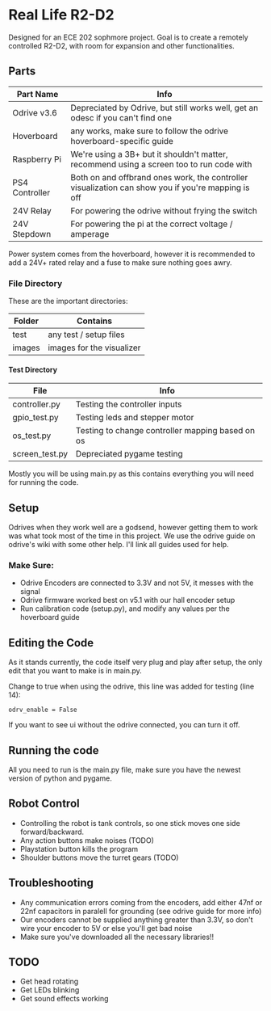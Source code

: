 
# Real Life R2-D2

Designed for an ECE 202 sophmore project. Goal is to create a remotely controlled R2-D2, with room for expansion and other functionalities.

## Parts ##
Part Name      | Info
-------------  | -------------
Odrive v3.6    | Depreciated by Odrive, but still works well, get an odesc if you can't find one
Hoverboard     | any works, make sure to follow the odrive hoverboard-specific guide
Raspberry Pi   | We're using a 3B+ but it shouldn't matter, recommend using a screen too to run code with
PS4 Controller | Both on and offbrand ones work, the controller visualization can show you if you're mapping is off
24V Relay      | For powering the odrive without frying the switch
24V Stepdown   | For powering the pi at the correct voltage / amperage

Power system comes from the hoverboard, however it is recommended to add a 24V+ rated relay and a fuse to make sure nothing goes awry.

### File Directory ###
These are the important directories:

Folder         | Contains
-------------  | -------------
test           | any test / setup files
images         | images for the visualizer

#### Test Directory ####

File           | Info
-------------  | -------------
controller.py  | Testing the controller inputs
gpio_test.py   | Testing leds and stepper motor
os_test.py     | Testing to change controller mapping based on os
screen_test.py | Depreciated pygame testing

Mostly you will be using main.py as this contains everything you will need for running the code.

## Setup ##
Odrives when they work well are a godsend, however getting them to work was what took most of the time in this project.
We use the odrive guide on odrive's wiki with some other help. I'll link all guides used for help. 

### Make Sure: ###
- Odrive Encoders are connected to 3.3V and not 5V, it messes with the signal
- Odrive firmware worked best on v5.1 with our hall encoder setup
- Run calibration code (setup.py), and modify any values per the hoverboard guide

## Editing the Code ##
As it stands currently, the code itself very plug and play after setup, the only edit that you want to make is in main.py.

Change to true when using the odrive, this line was added for testing (line 14):
```
odrv_enable = False
```
If you want to see ui without the odrive connected, you can turn it off.

## Running the code ##
All you need to run is the main.py file, make sure you have the newest version of python and pygame.

## Robot Control ##
- Controlling the robot is tank controls, so one stick moves one side forward/backward.
- Any action buttons make noises (TODO)
- Playstation button kills the program
- Shoulder buttons move the turret gears (TODO)

## Troubleshooting ##
- Any communication errors coming from the encoders, add either 47nf or 22nf capacitors in paralell for grounding (see odrive guide for more info)
- Our encoders cannot be supplied anything greater than 3.3V, so don't wire your encoder to 5V or else you'll get bad noise
- Make sure you've downloaded all the necessary libraries!!

## TODO ##
- Get head rotating
- Get LEDs blinking
- Get sound effects working
